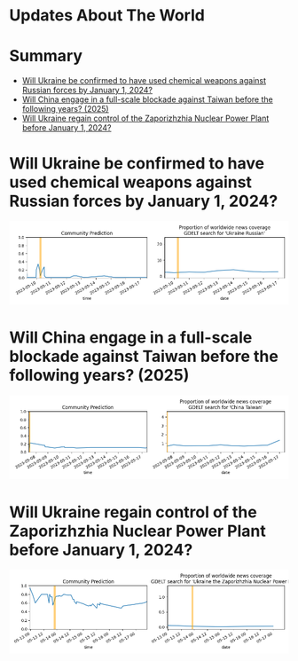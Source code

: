 
Updates About The World
=======================

Summary
=======

* [Will Ukraine be confirmed to have used chemical weapons against Russian forces by January 1, 2024?](#will-ukraine-be-confirmed-to-have-used-chemical-weapons-against-russian-forces-by-january-1-2024)
* [Will China engage in a full-scale blockade against Taiwan before the following years? (2025)](#will-china-engage-in-a-full-scale-blockade-against-taiwan-before-the-following-years-2025)
* [Will Ukraine regain control of the Zaporizhzhia Nuclear Power Plant before January 1, 2024?](#will-ukraine-regain-control-of-the-zaporizhzhia-nuclear-power-plant-before-january-1-2024)

# Will Ukraine be confirmed to have used chemical weapons against Russian forces by January 1, 2024?


![Ukraine using Chemical Weapons Confirmed](assets/08.png)
# Will China engage in a full-scale blockade against Taiwan before the following years? (2025)


![2025](assets/09.png)
# Will Ukraine regain control of the Zaporizhzhia Nuclear Power Plant before January 1, 2024?


![Ukraine controls ZNPP by December 2023](assets/10.png)